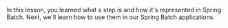 In this lesson, you learned what a step is and how it's represented in Spring Batch. Next, we'll learn how to use them in our Spring Batch applications.

